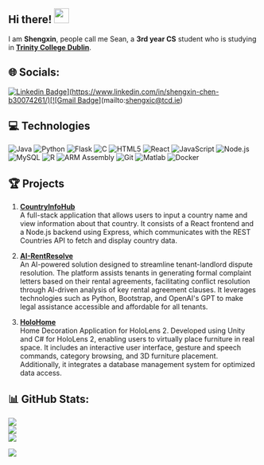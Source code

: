 ## Hi there! <img src="https://raw.githubusercontent.com/aemmadi/aemmadi/master/wave.gif" width="30">

I am **Shengxin**, people call me Sean, a **3rd year CS** student who is studying in [**Trinity College Dublin**](https://www.tcd.ie/).
## 🌐 Socials:
[![Linkedin Badge](https://img.shields.io/badge/-shengxin-blue?style=flat-square&logo=Linkedin&logoColor=white&link=[[https://www.linkedin.com/in/shengxin-chen](https://www.linkedin.com/in/shengxin-chen-b30074261/)](https://www.linkedin.com/in/shengxin-chen-b30074261/)/)](https://www.linkedin.com/in/shengxin-chen-b30074261/)[![Gmail Badge](https://img.shields.io/badge/-shengxic@tcd.ie-c14438?style=flat-square&logo=Gmail&logoColor=white&link=mailto:shengxic@tcd.ie)](mailto:shengxic@tcd.ie)

## 💻 Technologies
![Java](https://img.shields.io/badge/java-%23ED8B00.svg?style=flat&logo=openjdk&logoColor=white) 
![Python](https://img.shields.io/badge/python-3670A0?style=flat&logo=python&logoColor=ffdd54) 
![Flask](https://img.shields.io/badge/flask-%23000.svg?style=flat&logo=flask&logoColor=white)
![C](https://img.shields.io/badge/c-%2300599C.svg?style=flat&logo=c&logoColor=white) 
![HTML5](https://img.shields.io/badge/html5-%23E34F26.svg?style=flat&logo=html5&logoColor=white) 
![React](https://img.shields.io/badge/react-%2361DAFB.svg?style=flat&logo=react&logoColor=black)
![JavaScript](https://img.shields.io/badge/javascript-%23F7DF1E.svg?style=flat&logo=javascript&logoColor=black)
![Node.js](https://img.shields.io/badge/node.js-6DA55F?style=flat&logo=node.js&logoColor=white) 
![MySQL](https://img.shields.io/badge/mysql-%2300000f.svg?style=flat&logo=mysql&logoColor=white) 
![R](https://img.shields.io/badge/r-%23276DC3.svg?style=flat&logo=r&logoColor=white) 
![ARM Assembly](https://img.shields.io/badge/-ARM%20Assembly-0091BD?style=flat-square&logo=arm)
![Git](https://img.shields.io/badge/-Git-black?style=flat-square&logo=git) 
![Matlab](https://img.shields.io/badge/-Matlab-orange?style=flat-square&logo=matlab) 
![Docker](https://img.shields.io/badge/docker-%230db7ed.svg?style=flat&logo=docker&logoColor=white) 


## 🏆 Projects

1. [**CountryInfoHub**](https://github.com/SeanXC/CountryInfoHub.git)  
   A full-stack application that allows users to input a country name and view information about that country. It consists of a React frontend and a Node.js backend using Express, which communicates with the REST Countries API to fetch and display country data.

2. [**AI-RentResolve**](https://github.com/SeanXC/AI-RentResolve.git)  
   An AI-powered solution designed to streamline tenant-landlord dispute resolution. The platform assists tenants in generating formal complaint letters based on their rental agreements, facilitating conflict resolution through AI-driven analysis of key rental agreement clauses. It leverages technologies such as Python, Bootstrap, and OpenAI's GPT to make legal assistance accessible and affordable for all tenants.

3. [**HoloHome**](https://github.com/SeanXC/HoloHome.git)  
   Home Decoration Application for HoloLens 2. Developed using Unity and C# for HoloLens 2, enabling users to virtually place furniture in real space. It includes an interactive user interface, gesture and speech commands, category browsing, and 3D furniture placement. Additionally, it integrates a database management system for optimized data access.

## 📊 GitHub Stats:
![](https://github-readme-stats.vercel.app/api?username=SeanXC&theme=blue-green&hide_border=false&include_all_commits=true&count_private=true)<br/>
![](https://github-readme-streak-stats.herokuapp.com/?user=SeanXC&theme=blue-green&hide_border=false)<br/>
![](https://github-readme-stats.vercel.app/api/top-langs/?username=SeanXC&theme=blue-green&hide_border=false&include_all_commits=true&count_private=true&layout=compact)

[![](https://visitcount.itsvg.in/api?id=SeanXC&label=Profile%20Views&color=1&icon=5&pretty=false)](https://visitcount.itsvg.in)

